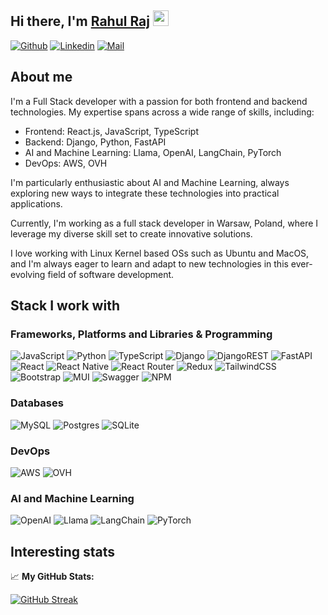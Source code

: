 ## Hi there, I'm <a href="# " target="_blank">Rahul Raj</a> <img src="https://media.giphy.com/media/hvRJCLFzcasrR4ia7z/giphy.gif" width="25px">

[![Github](https://img.shields.io/github/followers/iamrraj?label=Follow&style=for-the-badge&logo=github&logoColor=white)](https://github.com/iamrraj)
[![Linkedin](https://img.shields.io/badge/-Rahul%20Raj-blue.svg?style=for-the-badge&logo=linkedin&logoColor=white&link=https://www.linkedin.com/in/iamrraj/)](https://www.linkedin.com/in/iamrraj/)
[![Mail](https://img.shields.io/badge/rahul@iamrraj.com-%23323330.svg?style=for-the-badge&logo=gmail&logoColor=red)](mailto:rahul@iamrraj.com)

## About me

I'm a Full Stack developer with a passion for both frontend and backend technologies. My expertise spans across a wide range of skills, including:

- Frontend: React.js, JavaScript, TypeScript
- Backend: Django, Python, FastAPI
- AI and Machine Learning: Llama, OpenAI, LangChain, PyTorch
- DevOps: AWS, OVH

I'm particularly enthusiastic about AI and Machine Learning, always exploring new ways to integrate these technologies into practical applications.

Currently, I'm working as a full stack developer in Warsaw, Poland, where I leverage my diverse skill set to create innovative solutions.

I love working with Linux Kernel based OSs such as Ubuntu and MacOS, and I'm always eager to learn and adapt to new technologies in this ever-evolving field of software development.

## Stack I work with

### Frameworks, Platforms and Libraries & Programming

![JavaScript](https://img.shields.io/badge/javascript-%23323330.svg?style=for-the-badge&logo=javascript&logoColor=%23F7DF1E)
![Python](https://img.shields.io/badge/python-3670A0?style=for-the-badge&logo=python&logoColor=ffdd54)
![TypeScript](https://img.shields.io/badge/typescript-%23007ACC.svg?style=for-the-badge&logo=typescript&logoColor=white)
![Django](https://img.shields.io/badge/django-%23092E20.svg?style=for-the-badge&logo=django&logoColor=white)
![DjangoREST](https://img.shields.io/badge/DJANGO-REST-ff1709?style=for-the-badge&logo=django&logoColor=white&color=ff1709&labelColor=gray)
![FastAPI](https://img.shields.io/badge/FastAPI-005571?style=for-the-badge&logo=fastapi)
![React](https://img.shields.io/badge/react-%2320232a.svg?style=for-the-badge&logo=react&logoColor=%2361DAFB)
![React Native](https://img.shields.io/badge/react_native-%2320232a.svg?style=for-the-badge&logo=react&logoColor=%2361DAFB)
![React Router](https://img.shields.io/badge/React_Router-CA4245?style=for-the-badge&logo=react-router&logoColor=white)
![Redux](https://img.shields.io/badge/redux-%23593d88.svg?style=for-the-badge&logo=redux&logoColor=white)
![TailwindCSS](https://img.shields.io/badge/tailwindcss-%2338B2AC.svg?style=for-the-badge&logo=tailwind-css&logoColor=white)
![Bootstrap](https://img.shields.io/badge/bootstrap-%23563D7C.svg?style=for-the-badge&logo=bootstrap&logoColor=white)
![MUI](https://img.shields.io/badge/MUI-%230081CB.svg?style=for-the-badge&logo=material-ui&logoColor=white)
![Swagger](https://img.shields.io/badge/-Swagger-%23Clojure?style=for-the-badge&logo=swagger&logoColor=white)
![NPM](https://img.shields.io/badge/NPM-%23000000.svg?style=for-the-badge&logo=npm&logoColor=white)

### Databases

![MySQL](https://img.shields.io/badge/mysql-%2300f.svg?style=for-the-badge&logo=mysql&logoColor=white)
![Postgres](https://img.shields.io/badge/postgres-%23316192.svg?style=for-the-badge&logo=postgresql&logoColor=white)
![SQLite](https://img.shields.io/badge/sqlite-%2307405e.svg?style=for-the-badge&logo=sqlite&logoColor=white)

### DevOps

![AWS](https://img.shields.io/badge/AWS-%23FF9900.svg?style=for-the-badge&logo=amazon-aws&logoColor=white)
![OVH](https://img.shields.io/badge/OVH-%23123F6D.svg?style=for-the-badge&logo=ovh&logoColor=white)

### AI and Machine Learning

![OpenAI](https://img.shields.io/badge/OpenAI-%23412991.svg?style=for-the-badge&logo=openai&logoColor=white)
![Llama](https://img.shields.io/badge/Llama-%23F7931E.svg?style=for-the-badge&logo=meta&logoColor=white)
![LangChain](https://img.shields.io/badge/LangChain-%23000000.svg?style=for-the-badge&logo=chainlink&logoColor=white)
![PyTorch](https://img.shields.io/badge/PyTorch-%23EE4C2C.svg?style=for-the-badge&logo=pytorch&logoColor=white)

## Interesting stats

📈 **My GitHub Stats:**

<p>
  
  [![GitHub Streak](https://github-readme-streak-stats.herokuapp.com?user=iamrraj)](https://git.io/streak-stats)
</p>
